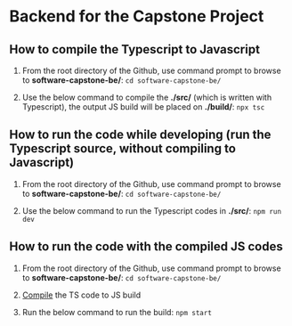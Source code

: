 # Backend for the Capstone Project

## How to compile the Typescript to Javascript

1. From the root directory of the Github, use command prompt to browse to **software-capstone-be/**:
    `cd software-capstone-be/`

2. Use the below command to compile the **./src/** (which is written with Typescript), the output JS build will be placed on **./build/**:
    `npx tsc`

## How to run the code while developing (run the Typescript source, without compiling to Javascript)

1. From the root directory of the Github, use command prompt to browse to **software-capstone-be/**:
    `cd software-capstone-be/`

2. Use the below command to run the Typescript codes in **./src/**:
    `npm run dev`

## How to run the code with the compiled JS codes

1. From the root directory of the Github, use command prompt to browse to **software-capstone-be/**:
    `cd software-capstone-be/`

2. [Compile](#how-to-compile-the-typescript-to-javascript) the TS code to JS build

3. Run the below command to run the build:
    `npm start`
